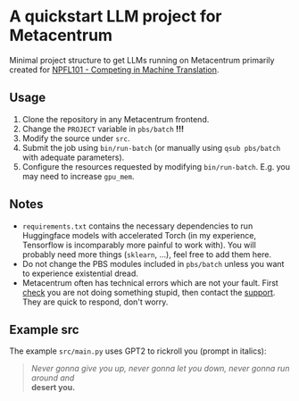 # A quickstart LLM project for Metacentrum

Minimal project structure to get LLMs running on Metacentrum primarily created for [NPFL101 - Competing in Machine Translation](https://ufal.mff.cuni.cz/courses/npfl101).

## Usage
1. Clone the repository in any Metacentrum frontend.
2. Change the `PROJECT` variable in `pbs/batch` **!!!**
3. Modify the source under `src`.
4. Submit the job using `bin/run-batch` (or manually using `qsub pbs/batch` with adequate parameters).
5. Configure the resources requested by modifying `bin/run-batch`. E.g. you may need to increase `gpu_mem`.

## Notes
- `requirements.txt` contains the necessary dependencies to run Huggingface models with accelerated Torch (in my experience, Tensorflow is incomparably more painful to work with). You will probably need more things (`sklearn`, ...), feel free to add them here.
- Do not change the PBS modules included in `pbs/batch` unless you want to experience existential dread.
- Metacentrum often has technical errors which are not your fault. First [check](https://docs.e-infra.cz/compute/grid/) you are not doing something stupid, then contact the [support](mailto:meta@cesnet.cz). They are quick to respond, don't worry.

## Example src

The example `src/main.py` uses GPT2 to rickroll you (prompt in italics):

> _Never gonna give you up, never gonna let you down, never gonna run around and_ \
> **desert you.**
